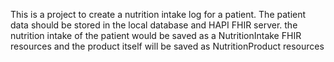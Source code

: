 This is a project to create a nutrition intake log for a patient. The patient data should be stored in the local database and HAPI FHIR server.
the nutrition intake of the patient would be saved as a NutritionIntake FHIR resources and the product itself will be saved as NutritionProduct resources
